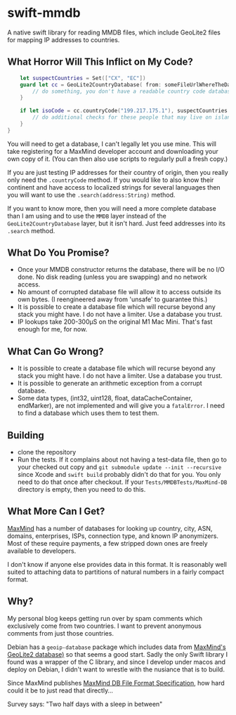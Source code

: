 # swift-mmdb

A native swift library for reading MMDB files, which include GeoLite2 files 
for mapping IP addresses to countries.

## What Horror Will This Inflict on My Code?

```swift
    let suspectCountries = Set(["CX", "EC"])
    guard let cc = GeoLite2CountryDatabase( from: someFileUrlWhereTheDatabaseLives) else {
        // do something, you don't have a readable country code database.
    }
    
    if let isoCode = cc.countryCode("199.217.175.1"), suspectCountries.contains( isoCode) {
        // do additional checks for these people that may live on islands named after holidays.
    }
}
```

You will need to get a database, I can't legally let you use mine. This will
take registering for a MaxMind developer account and downloading your own
copy of it. (You can then also use scripts to regularly pull a fresh copy.)

If you are just testing IP addresses for their country of origin, then
you really only need the `.countryCode` method. If you would like to also
know their continent and have access to localized strings for several 
languages then you will want to use the `.search(address:String)` method.

If you want to know more, then you will need a more complete database than I 
am using and to use the `MMDB` layer instead of the `GeoLite2CountryDatabase`
layer, but it isn't hard. Just feed addresses into its `.search` method.

## What Do You Promise?

- Once your MMDB constructor returns the database, there will be no I/O 
  done. No disk reading (unless you are swapping) and no network access.
- No amount of corrupted database file will allow it to access outside
  its own bytes. (I reengineered away from 'unsafe' to guarantee this.)
- It is possible to create a database file which will recurse beyond any 
  stack you might have. I do not have a limiter. Use a database you trust.
- IP lookups take 200-300µS on the original M1 Mac Mini. That's fast enough
  for me, for now. 
  
## What Can Go Wrong?

- It is possible to create a database file which will recurse beyond any 
  stack you might have. I do not have a limiter. Use a database you trust.
- It is possible to generate an arithmetic exception from a corrupt database.
- Some data types, (int32, uint128, float, dataCacheContainer, endMarker), are
  not implemented and will give you a `fatalError`. I need to find a database which
  uses them to test them.

## Building

- clone the repository
- Run the tests. If it complains about not having a test-data file, then go to your
  checked out copy and `git submodule update --init --recursive` since Xcode and 
  `swift build` probably didn't do that for you. You only need to do that once after checkout.
  If your `Tests/MMDBTests/MaxMind-DB` directory is empty, then you need to do this.
  
## What More Can I Get?

[MaxMind](https://dev.maxmind.com/) has a number of databases for looking up
country, city, ASN, domains, enterprises, ISPs, connection type, and known IP
anonymizers. Most of these require payments, a few stripped down ones are 
freely available to developers.

I don't know if anyone else provides data in this format. It is reasonably 
well suited to attaching data to partitions of natural numbers in a fairly
compact format.

## Why?

My personal blog keeps getting run over by spam comments which exclusively 
come from two countries. I want to prevent anonymous comments from just those
countries.

Debian has a `geoip-database` package which includes data from 
[MaxMind's GeoLite2 database)](https://dev.maxmind.com/geoip/geolite2-free-geolocation-data)
so that seems a good start. Sadly the only Swift library I found was a wrapper of the
C library, and since I develop under macos and deploy on Debian, I didn't want to wrestle
with the nusiance that is to build.

Since MaxMind publishes [MaxMind DB File Format Specification](https://maxmind.github.io/MaxMind-DB/), 
how hard could it be to just read that directly…  

Survey says: "Two half days with a sleep in between"





